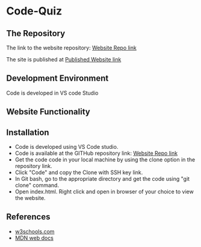 # Code-Quiz


## The Repository

The link to the website repository: [Website Repo link](https://github.com/NavdeepDP/Code-Quiz)

The site is published at [Published Website link](https://navdeepdp.github.io/Code-Quiz/)

## Development Environment
Code is developed in VS code Studio

## Website Functionality



## Installation

- Code is developed using VS Code studio.
- Code is available at the GITHub repository link: [Website Repo link](https://github.com/NavdeepDP/Code-Quiz)
- Get the code code in your local machine by using the clone option in the repository link.
- Click "Code" and copy the Clone with SSH key link.
- In Git bash, go to the appropriate directory and get the code using "git clone" command.
- Open index.html. Right click and open in browser of your choice to view the website.


## References

- [w3schools.com](https://www.w3schools.com/)
- [MDN web docs](https://developer.mozilla.org/en-US/docs/Web/JavaScript)



